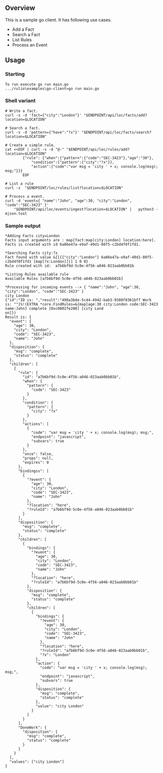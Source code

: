 <!--

Copyright 2015 Comcast Cable Communications Management, LLC

Licensed under the Apache License, Version 2.0 (the "License");
you may not use this file except in compliance with the License.
You may obtain a copy of the License at

  http://www.apache.org/licenses/LICENSE-2.0

Unless required by applicable law or agreed to in writing, software
distributed under the License is distributed on an "AS IS" BASIS,
WITHOUT WARRANTIES OR CONDITIONS OF ANY KIND, either express or implied.
See the License for the specific language governing permissions and
limitations under the License.

End Copyright -->

## Overview

This is a sample go client. It has following use cases.
* Add a Fact
* Search a Fact
* List Rules
* Process an Event



## Usage

### Starting
    To run execute go run main.go
    .../rulio\examples\go-client>go run main.go


### Shell variant 

```Shell
# Write a fact.
curl -s -d 'fact={"city":"London"}' "$ENDPOINT/api/loc/facts/add?location=$LOCATION"

# Search a fact.
curl -s -d 'pattern={"have":"?x"}' "$ENDPOINT/api/loc/facts/search?location=$LOCATION"

# Create a simple rule.
cat <<EOF | curl -s -d "@-" "$ENDPOINT/api/loc/rules/add?location=$LOCATION"
		{"rule": {"when":{"pattern":{"code":"SEC-3423"},"age":"30"},
			"condition":{"pattern":{"city":"?x"}},
			"action":{"code":"var msg = 'city ' + x; console.log(msg); msg;"}}}
		EOF

# List a rule
curl -s  "$ENDPOINT/loc/rules/list?location=$LOCATION"

# Process a event.
curl -d 'event={ "name":"John", "age":30, "city":"London", "code":"SEC-3423" }'
	"$ENDPOINT/api/loc/events/ingest?location=$LOCATION" |   python3 -mjson.tool

```
### Sample output
```Shell
*Adding Facts city=London
Facts input arguments are : map[fact:map[city:London] location:here].
Facts is created with id 6a86e47a-e9af-49d1-80f5-c2bd4f0f1fd1.

*Searching Facts city:?x
Fact found with value &{[{{"city":"London"} 6a86e47a-e9af-49d1-80f5-c2bd4f0f1fd1 [map[?x:London]]}] 1 0 0}
Rule created with id:  a7b6bf9d-5c0e-4f56-a046-023aab0bb01b

*Listing Rules available rule
Available Rules [a7b6bf9d-5c0e-4f56-a046-023aab0bb01b]

*Processing for incoming events --> { "name":"John", "age":30, "city":"London", "code":"SEC-3423" }
city London
{"id":"ID is: ","result":"498a3b4e-5c44-4942-bab3-9380f8361bff Work is: ""}%!(EXTRA *core.FindRules=&{map[age:30 city:London code:SEC-3423 name:John] complete [0xc0002fe280] [city Lond
on]})
Result is: {
  "event": {
    "age": 30,
    "city": "London",
    "code": "SEC-3423",
    "name": "John"
  },
  "disposition": {
    "msg": "complete",
    "status": "complete"
  },
  "children": [
    {
      "rule": {
        "id": "a7b6bf9d-5c0e-4f56-a046-023aab0bb01b",
        "when": {
          "pattern": {
            "code": "SEC-3423"
          }
        },
        "condition": {
          "pattern": {
            "city": "?x"
          }
        },
        "actions": [
          {
            "code": "var msg = 'city ' + x; console.log(msg); msg;",
            "endpoint": "javascript",
            "subvars": true
          }
        ],
        "once": false,
        "props": null,
        "expires": 0
      },
      "bindingss": [
        {
          "?event": {
            "age": 30,
            "city": "London",
            "code": "SEC-3423",
            "name": "John"
          },
          "?location": "here",
          "?ruleId": "a7b6bf9d-5c0e-4f56-a046-023aab0bb01b"
        }
      ],
      "disposition": {
        "msg": "complete",
        "status": "complete"
      },
      "children": [
        {
          "bindings": {
            "?event": {
              "age": 30,
              "city": "London",
              "code": "SEC-3423",
              "name": "John"
            },
            "?location": "here",
            "?ruleId": "a7b6bf9d-5c0e-4f56-a046-023aab0bb01b"
          },
          "disposition": {
            "msg": "complete",
            "status": "complete"
          },
          "children": [
            {
              "bindings": {
                "?event": {
                  "age": 30,
                  "city": "London",
                  "code": "SEC-3423",
                  "name": "John"
                },
                "?location": "here",
                "?ruleId": "a7b6bf9d-5c0e-4f56-a046-023aab0bb01b",
                "?x": "London"
              },
              "action": {
                "code": "var msg = 'city ' + x; console.log(msg); msg;",
                "endpoint": "javascript",
                "subvars": true
              },
              "disposition": {
                "msg": "complete",
                "status": "complete"
              },
              "value": "city London"
            }
          ]
        }
      ],
      "DoneWork": {
        "disposition": {
          "msg": "complete",
          "status": "complete"
        }
      }
    }
  ],
  "values": ["city London"]
}



```